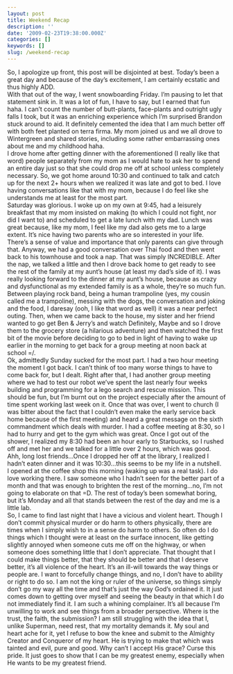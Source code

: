 ```yaml
---
layout: post
title: Weekend Recap
description: ''
date: '2009-02-23T19:38:00.000Z'
categories: []
keywords: []
slug: /weekend-recap
---
```


So, I apologize up front, this post will be disjointed at best. Today’s been a great day and because of the day’s excitement, I am certainly ecstatic and thus highly ADD.  
With that out of the way, I went snowboarding Friday. I’m pausing to let that statement sink in. It was a lot of fun, I have to say, but I earned that fun haha. I can’t count the number of butt-plants, face-plants and outright ugly falls I took, but it was an enriching experience which I’m surprised Brandon stuck around to aid. It definitely cemented the idea that I am much better off with both feet planted on terra firma. My mom joined us and we all drove to Wintergreen and shared stories, including some rather embarrassing ones about me and my childhood haha.  
I drove home after getting dinner with the aforementioned (I really like that word) people separately from my mom as I would hate to ask her to spend an entire day just so that she could drop me off at school unless completely necessary. So, we got home around 10:30 and continued to talk and catch up for the next 2+ hours when we realized it was late and got to bed. I love having conversations like that with my mom, because I do feel like she understands me at least for the most part.  
Saturday was glorious. I woke up on my own at 9:45, had a leisurely breakfast that my mom insisted on making (to which I could not fight, nor did I want to) and scheduled to get a late lunch with my dad. Lunch was great because, like my mom, I feel like my dad also gets me to a large extent. It’s nice having two parents who are so interested in your life. There’s a sense of value and importance that only parents can give through that. Anyway, we had a good conversation over Thai food and then went back to his townhouse and took a nap. That was simply INCREDIBLE. After the nap, we talked a little and then I drove back home to get ready to see the rest of the family at my aunt’s house (at least my dad’s side of it). I was really looking forward to the dinner at my aunt’s house, because as crazy and dysfunctional as my extended family is as a whole, they’re so much fun. Between playing rock band, being a human trampoline (yes, my cousin called me a trampoline), messing with the dogs, the conversation and joking and the food, I daresay (ooh, I like that word as well) it was a near perfect outing. Then, when we came back to the house, my sister and her friend wanted to go get Ben & Jerry’s and watch Definitely, Maybe and so I drove them to the grocery store (a hilarious adventure) and then watched the first bit of the movie before deciding to go to bed in light of having to wake up earlier in the morning to get back for a group meeting at noon back at school =/.  
Ok, admittedly Sunday sucked for the most part. I had a two hour meeting the moment I got back. I can’t think of too many worse things to have to come back for, but I dealt. Right after that, I had another group meeting where we had to test our robot we’ve spent the last nearly four weeks building and programming for a lego search and rescue mission. This should be fun, but I’m burnt out on the project especially after the amount of time spent working last week on it. Once that was over, I went to church (I was bitter about the fact that I couldn’t even make the early service back home because of the first meeting) and heard a great message on the sixth commandment which deals with murder. I had a coffee meeting at 8:30, so I had to hurry and get to the gym which was great. Once I got out of the shower, I realized my 8:30 had been an hour early to Starbucks, so I rushed off and met her and we talked for a little over 2 hours, which was good. Ahh, long lost friends…Once I dropped her off at the library, I realized I hadn’t eaten dinner and it was 10:30…this seems to be my life in a nutshell.  
I opened at the coffee shop this morning (waking up was a real task). I do love working there. I saw someone who I hadn’t seen for the better part of a month and that was enough to brighten the rest of the morning…no, I’m not going to elaborate on that =D. The rest of today’s been somewhat boring, but it’s Monday and all that stands between the rest of the day and me is a little lab.  
So, I came to find last night that I have a vicious and violent heart. Though I don’t commit physical murder or do harm to others physically, there are times when I simply wish to in a sense do harm to others. So often do I do things which I thought were at least on the surface innocent, like getting slightly annoyed when someone cuts me off on the highway, or when someone does something little that I don’t appreciate. That thought that I could make things better, that they should be better and that I deserve better, it’s all violence of the heart. It’s an ill-will towards the way things or people are. I want to forcefully change things, and no, I don’t have to ability or right to do so. I am not the king or ruler of the universe, so things simply don’t go my way all the time and that’s just the way God’s ordained it. It just comes down to getting over myself and seeing the beauty in that which I do not immediately find it. I am such a whining complainer. It’s all because I’m unwilling to work and see things from a broader perspective. Where is the trust, the faith, the submission? I am still struggling with the idea that I, unlike Superman, need rest, that my mortality demands it. My soul and heart ache for it, yet I refuse to bow the knee and submit to the Almighty Creator and Conqueror of my heart. He is trying to make that which was tainted and evil, pure and good. Why can’t I accept His grace? Curse this pride. It just goes to show that I can be my greatest enemy, especially when He wants to be my greatest friend.
